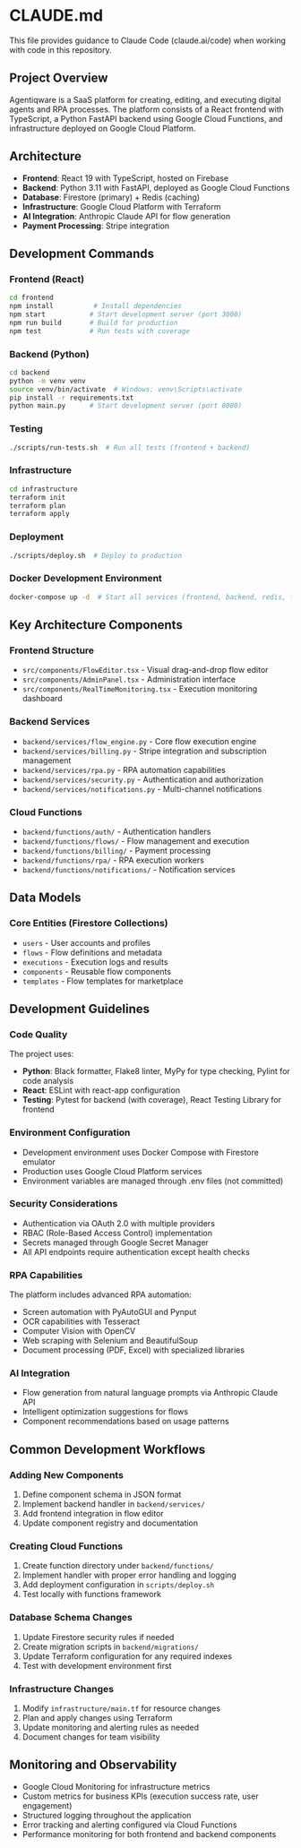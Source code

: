 # CLAUDE.md

This file provides guidance to Claude Code (claude.ai/code) when working with code in this repository.

## Project Overview

Agentiqware is a SaaS platform for creating, editing, and executing digital agents and RPA processes. The platform consists of a React frontend with TypeScript, a Python FastAPI backend using Google Cloud Functions, and infrastructure deployed on Google Cloud Platform.

## Architecture

- **Frontend**: React 19 with TypeScript, hosted on Firebase
- **Backend**: Python 3.11 with FastAPI, deployed as Google Cloud Functions  
- **Database**: Firestore (primary) + Redis (caching)
- **Infrastructure**: Google Cloud Platform with Terraform
- **AI Integration**: Anthropic Claude API for flow generation
- **Payment Processing**: Stripe integration

## Development Commands

### Frontend (React)
```bash
cd frontend
npm install          # Install dependencies
npm start           # Start development server (port 3000)
npm run build       # Build for production
npm test            # Run tests with coverage
```

### Backend (Python)
```bash
cd backend
python -m venv venv
source venv/bin/activate  # Windows: venv\Scripts\activate
pip install -r requirements.txt
python main.py      # Start development server (port 8080)
```

### Testing
```bash
./scripts/run-tests.sh  # Run all tests (frontend + backend)
```

### Infrastructure
```bash
cd infrastructure
terraform init
terraform plan
terraform apply
```

### Deployment
```bash
./scripts/deploy.sh  # Deploy to production
```

### Docker Development Environment
```bash
docker-compose up -d  # Start all services (frontend, backend, redis, firestore)
```

## Key Architecture Components

### Frontend Structure
- `src/components/FlowEditor.tsx` - Visual drag-and-drop flow editor
- `src/components/AdminPanel.tsx` - Administration interface
- `src/components/RealTimeMonitoring.tsx` - Execution monitoring dashboard

### Backend Services
- `backend/services/flow_engine.py` - Core flow execution engine
- `backend/services/billing.py` - Stripe integration and subscription management
- `backend/services/rpa.py` - RPA automation capabilities
- `backend/services/security.py` - Authentication and authorization
- `backend/services/notifications.py` - Multi-channel notifications

### Cloud Functions
- `backend/functions/auth/` - Authentication handlers
- `backend/functions/flows/` - Flow management and execution
- `backend/functions/billing/` - Payment processing
- `backend/functions/rpa/` - RPA execution workers
- `backend/functions/notifications/` - Notification services

## Data Models

### Core Entities (Firestore Collections)
- `users` - User accounts and profiles
- `flows` - Flow definitions and metadata
- `executions` - Execution logs and results
- `components` - Reusable flow components
- `templates` - Flow templates for marketplace

## Development Guidelines

### Code Quality
The project uses:
- **Python**: Black formatter, Flake8 linter, MyPy for type checking, Pylint for code analysis
- **React**: ESLint with react-app configuration
- **Testing**: Pytest for backend (with coverage), React Testing Library for frontend

### Environment Configuration
- Development environment uses Docker Compose with Firestore emulator
- Production uses Google Cloud Platform services
- Environment variables are managed through .env files (not committed)

### Security Considerations
- Authentication via OAuth 2.0 with multiple providers
- RBAC (Role-Based Access Control) implementation
- Secrets managed through Google Secret Manager
- All API endpoints require authentication except health checks

### RPA Capabilities
The platform includes advanced RPA automation:
- Screen automation with PyAutoGUI and Pynput
- OCR capabilities with Tesseract
- Computer Vision with OpenCV
- Web scraping with Selenium and BeautifulSoup
- Document processing (PDF, Excel) with specialized libraries

### AI Integration
- Flow generation from natural language prompts via Anthropic Claude API
- Intelligent optimization suggestions for flows
- Component recommendations based on usage patterns

## Common Development Workflows

### Adding New Components
1. Define component schema in JSON format
2. Implement backend handler in `backend/services/`
3. Add frontend integration in flow editor
4. Update component registry and documentation

### Creating Cloud Functions
1. Create function directory under `backend/functions/`
2. Implement handler with proper error handling and logging
3. Add deployment configuration in `scripts/deploy.sh`
4. Test locally with functions framework

### Database Schema Changes
1. Update Firestore security rules if needed
2. Create migration scripts in `backend/migrations/`
3. Update Terraform configuration for any required indexes
4. Test with development environment first

### Infrastructure Changes
1. Modify `infrastructure/main.tf` for resource changes
2. Plan and apply changes using Terraform
3. Update monitoring and alerting rules as needed
4. Document changes for team visibility

## Monitoring and Observability

- Google Cloud Monitoring for infrastructure metrics
- Custom metrics for business KPIs (execution success rate, user engagement)
- Structured logging throughout the application
- Error tracking and alerting configured via Cloud Functions
- Performance monitoring for both frontend and backend components